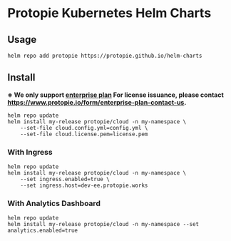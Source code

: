 # Protopie Kubernetes Helm Charts

## Usage

```console
helm repo add protopie https://protopie.github.io/helm-charts
```

## Install

**※ We only support [enterprise plan](https://www.protopie.io/plans/enterprise) For license issuance, please contact https://www.protopie.io/form/enterprise-plan-contact-us.**

```console
helm repo update
helm install my-release protopie/cloud -n my-namespace \
    --set-file cloud.config.yml=config.yml \
    --set-file cloud.license.pem=license.pem
```

### With Ingress

```console
helm repo update
helm install my-release protopie/cloud -n my-namespace \
    --set ingress.enabled=true \
    --set ingress.host=dev-ee.protopie.works
```

### With Analytics Dashboard

```console
helm repo update
helm install my-release protopie/cloud -n my-namespace --set analytics.enabled=true
```
